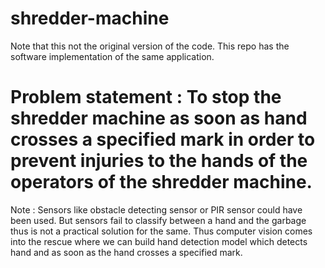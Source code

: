 # shredder-machine

Note that this not the original version of the code. This repo has the software implementation of the same application.

# Problem statement : To stop the shredder machine as soon as hand crosses a specified mark in order to prevent injuries to the hands of the operators of the shredder machine.
Note : Sensors like obstacle detecting sensor or PIR sensor could have been used. But sensors fail to classify between a hand and the garbage thus is not a practical solution for        the same.
Thus computer vision comes into the rescue where we can build hand detection model which detects hand and as soon as the hand crosses a specified mark.
